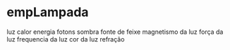 # empLampada
luz calor energia fotons sombra fonte de feixe magnetismo da luz força da luz frequencia da luz cor da luz refração
